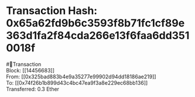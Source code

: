
Transaction Hash: 0x65a62fd9b6c3593f8b71fc1cf89e363d1fa2f84cda266e13f6faa6dd3510018f
====================================================================================
  
#💸Transaction  
Block: [[14456683]]  
From: [[0x325bad883b4e9a35277e99902d94dd18186ae219]]  
To: [[0x74f26b1b899d43c4bc47ea9f3a8e229ec68bb136]]  
Transferred: 0.3 Ether
